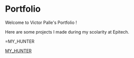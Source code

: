 # Portfolio

Welcome to Victor Palle's Portfolio !

Here are some projects I made during my scolarity at Epitech.

=MY_HUNTER

[MY_HUNTER](./MY_HUNTER)
